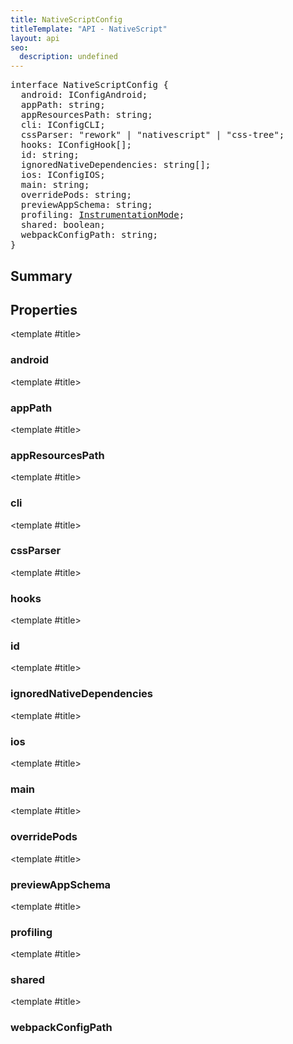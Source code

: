 ```yaml
---
title: NativeScriptConfig
titleTemplate: "API - NativeScript"
layout: api
seo:
  description: undefined
---
```


<!-- This page is auto generated, do not edit manually. -->
<!-- Run "yarn generate:api-docs" to regenerate -->

<script setup lang="ts">
  import { provide } from "vue";
  import API_DATA from "./NativeScriptConfig.data.json";
  
  provide('API_DATA', API_DATA);
</script>

<APIRefHierarchy v-once />

<pre class="[&_a]:text-green-400">interface NativeScriptConfig {
  android: IConfigAndroid;
  appPath: string;
  appResourcesPath: string;
  cli: IConfigCLI;
  cssParser: "rework" | "nativescript" | "css-tree";
  hooks: IConfigHook[];
  id: string;
  ignoredNativeDependencies: string[];
  ios: IConfigIOS;
  main: string;
  overridePods: string;
  previewAppSchema: string;
  profiling: <a href="/api/index#instrumentationmode">InstrumentationMode</a>;
  shared: boolean;
  webpackConfigPath: string;
}</pre>

## <Heading ignore>Summary</Heading>

<APIRefSummary v-once />

## Properties

<div class="isOptional">

<APIRef for="831" v-once>

<template #title>

### android

</template>

</APIRef>

</div>

<div class="isOptional">

<APIRef for="824" v-once>

<template #title>

### appPath

</template>

</APIRef>

</div>

<div class="isOptional">

<APIRef for="825" v-once>

<template #title>

### appResourcesPath

</template>

</APIRef>

</div>

<div class="isOptional">

<APIRef for="835" v-once>

<template #title>

### cli

</template>

</APIRef>

</div>

<div class="isOptional">

<APIRef for="833" v-once>

<template #title>

### cssParser

</template>

</APIRef>

</div>

<div class="isOptional">

<APIRef for="836" v-once>

<template #title>

### hooks

</template>

</APIRef>

</div>

<div class="isOptional">

<APIRef for="822" v-once>

<template #title>

### id

</template>

</APIRef>

</div>

<div class="isOptional">

<APIRef for="834" v-once>

<template #title>

### ignoredNativeDependencies

</template>

</APIRef>

</div>

<div class="isOptional">

<APIRef for="830" v-once>

<template #title>

### ios

</template>

</APIRef>

</div>

<div class="isOptional">

<APIRef for="823" v-once>

<template #title>

### main

</template>

</APIRef>

</div>

<div class="isOptional">

<APIRef for="828" v-once>

<template #title>

### overridePods

</template>

</APIRef>

</div>

<div class="isOptional">

<APIRef for="827" v-once>

<template #title>

### previewAppSchema

</template>

</APIRef>

</div>

<div class="isOptional">

<APIRef for="832" v-once>

<template #title>

### profiling

</template>

</APIRef>

</div>

<div class="isOptional">

<APIRef for="826" v-once>

<template #title>

### shared

</template>

</APIRef>

</div>

<div class="isOptional">

<APIRef for="829" v-once>

<template #title>

### webpackConfigPath

</template>

</APIRef>

</div>
